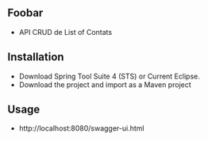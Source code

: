 ## Foobar
* API CRUD de List of Contats

## Installation
* Download Spring Tool Suite 4 (STS) or Current Eclipse.
* Download the project and import as a Maven project

## Usage
* http://localhost:8080/swagger-ui.html

